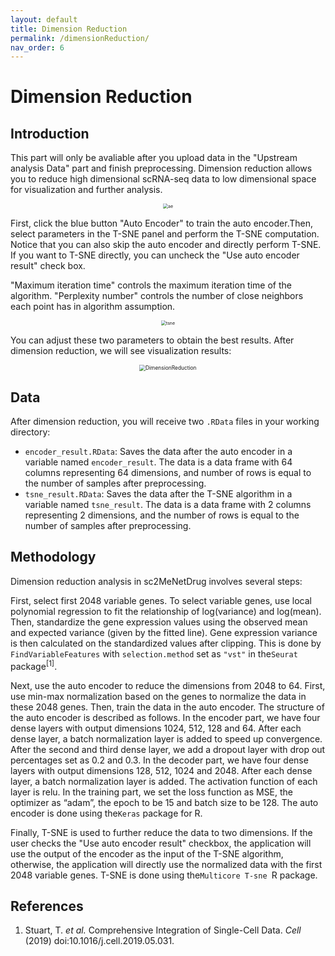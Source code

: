 ```yaml
---
layout: default
title: Dimension Reduction
permalink: /dimensionReduction/
nav_order: 6
---
```


# Dimension Reduction

## Introduction

This part will only be avaliable after you upload data in the "Upstream analysis Data" part and finish preprocessing. Dimension reduction allows you to reduce high dimensional scRNA-seq data to low dimensional space for visualization and further analysis.

<p align="center">
  <img src="../pic/ae.png" alt="ae" style="zoom:50%;" />
  </p>

First, click the blue button "Auto Encoder" to train the auto encoder.Then, select parameters in the T-SNE panel and perform the T-SNE computation. Notice that you can also skip the auto encoder and directly perform T-SNE. If you want to T-SNE directly, you can uncheck the "Use auto encoder result" check box.

"Maximum iteration time" controls the maximum iteration time of the algorithm. "Perplexity number" controls the number of close neighbors each point has in algorithm assumption. 

<p align="center"><img src="../pic/tsne.png" alt="tsne" style="zoom:50%;" /></p>

You can adjust these two parameters to obtain the best results. After dimension reduction, we will see visualization results:

<p align="center"><img src="../pic/dimensionReduction.png" alt="DimensionReduction" style="zoom:60%;" /></p>

## Data

After dimension reduction, you will receive two `.RData` files in your working directory:

* `encoder_result.RData`: Saves the data after the auto encoder in a variable named `encoder_result`. The data is a data frame with 64 columns representing 64 dimensions, and number of rows is equal to the number of samples after preprocessing.
* `tsne_result.RData`: Saves the data after the T-SNE algorithm in a variable named  `tsne_result`.  The data is a data frame with 2 columns representing 2 dimensions, and the number of rows is equal to the number of samples after preprocessing.

## Methodology

Dimension reduction analysis in sc2MeNetDrug involves several steps:

First, select first 2048 variable genes. To select variable genes, use local polynomial regression to fit the relationship of log(variance) and log(mean). Then, standardize the gene expression values using the observed mean and expected variance (given by the fitted line). Gene expression variance is then calculated on the standardized values after clipping. This is done by `FindVariableFeatures` with `selection.method` set as `"vst"` in the`Seurat` package<sup>[1]</sup>.

Next, use the auto encoder to reduce the dimensions from 2048 to 64. First, use min-max normalization based on the genes to normalize the data in these 2048 genes. Then, train the data in the auto encoder. The structure of the auto encoder is described as follows. In the encoder part, we have four dense layers with output dimensions 1024, 512, 128 and 64. After each dense layer, a batch normalization layer is added to speed up convergence. After the second and third dense layer, we add a dropout layer with drop out percentages set as 0.2 and 0.3. In the decoder part, we have four dense layers with output dimensions 128, 512, 1024 and 2048. After each dense layer, a batch normalization layer is added. The activation function of each layer is relu. In the training part, we set the loss function as MSE, the optimizer as “adam”, the epoch to be 15 and batch size to be 128. The auto encoder is done using the`Keras` package for R.

Finally, T-SNE is used to further reduce the data to two dimensions. If the user checks the "Use auto encoder result" checkbox, the application will use the output of the encoder as the input of the T-SNE algorithm, otherwise, the application will directly use the normalized data with the first 2048 variable genes. T-SNE is done using the`Multicore T-sne `R package.



## References

1. Stuart, T. *et al.* Comprehensive Integration of Single-Cell Data. *Cell* (2019) doi:10.1016/j.cell.2019.05.031.





